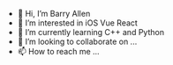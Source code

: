 - 👋 Hi, I’m Barry Allen
- 👀 I’m interested in iOS Vue React
- 🌱 I’m currently learning C++ and Python
- 💞️ I’m looking to collaborate on ...
- 📫 How to reach me ...

<!---
zhanghao19920218/zhanghao19920218 is a ✨ special ✨ repository because its `README.md` (this file) appears on your GitHub profile.
You can click the Preview link to take a look at your changes.
--->
